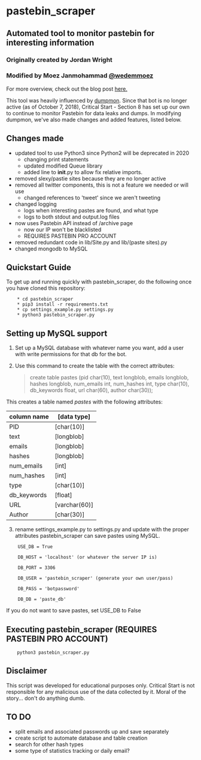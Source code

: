 # pastebin_scraper
## Automated tool to monitor pastebin for interesting information
### Originally created by Jordan Wright
### Modified by Moez Janmohammad [@wedemmoez](http://www.twitter.com/wedemmoez)


For more overview, check out the blog post [here.](https://www.criticalstart.com/automated-tool-to-monitor-pastebin-for-interesting-information/)

This tool was heavily influenced by [dumpmon](http://www.github.com/jordan-wright/dumpmon). Since that bot is no longer active (as of October 7, 2018), Critical Start - Section 8 has set up our own to continue to monitor Pastebin for data leaks and dumps. In modifying dumpmon, we've also made changes and added features, listed below. 


## Changes made
* updated tool to use Python3 since Python2 will be deprecated in 2020
    * changing print statements
    * updated modified Queue library
    * added line to __init__.py to allow fix relative imports.
* removed slexy/pastie sites because they are no longer active
* removed all twitter components, this is not a feature we needed or will use
    * changed references to 'tweet' since we aren't tweeting
* changed logging
    * logs when interesting pastes are found, and what type
    * logs to both stdout and output.log files
* now uses Pastebin API instead of /archive page
    * now our IP won't be blacklisted
    * REQUIRES PASTEBIN PRO ACCOUNT
* removed redundant code in lib/Site.py and lib/(paste sites).py
* changed mongodb to MySQL 

## Quickstart Guide
To get up and running quickly with pastebin_scraper, do the following once you have cloned this repository:

        * cd pastebin_scraper
        * pip3 install -r requirements.txt
        * cp settings_example.py settings.py
        * python3 pastebin_scraper.py

## Setting up MySQL support
1. Set up a MySQL database with whatever name you want, add a user with write permissions for that db for the bot.
2. Use this command to create the table with the correct attributes:

    > create table pastes (pid char(10), text longblob, emails longblob, hashes longblob, num_emails int, num_hashes int, type char(10), db_keywords float, url char(60), author char(30));

This creates a table named *pastes* with the following attributes:

column name | [data type]
------------ | -------------
PID | [char(10)]
text | [longblob]
emails | [longblob]
hashes | [longblob]
num_emails | [int]
num_hashes | [int]
type | [char(10)]
db_keywords |[float]
URL | [varchar(60)]
Author | [char(30)]
3. rename settings_example.py to settings.py and update with the proper attributes
    pastebin_scraper can save pastes using MySQL.

        USE_DB = True

        DB_HOST = 'localhost' (or whatever the server IP is)

        DB_PORT = 3306

        DB_USER = 'pastebin_scraper' (generate your own user/pass)
        
        DB_PASS = 'botpassword'

        DB_DB = 'paste_db'

If you do not want to save pastes, set USE_DB to False

## Executing pastebin_scraper (REQUIRES PASTEBIN PRO ACCOUNT)
        python3 pastebin_scraper.py

## Disclaimer
This script was developed for educational purposes only. Critical Start is not responsible for any malicious use of the data collected by it. Moral of the story... don't do anything dumb.

## TO DO
* split emails and associated passwords up and save separately
* create script to automate database and table creation
* search for other hash types
* some type of statistics tracking or daily email? 
